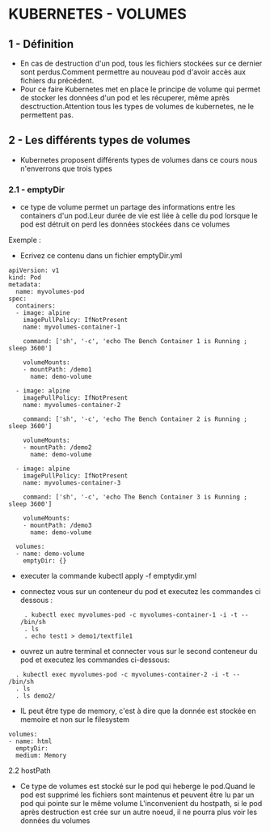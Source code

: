 # KUBERNETES - VOLUMES

## 1 - Définition
* En cas de destruction d'un pod, tous les fichiers stockées sur ce dernier sont perdus.Comment permettre au nouveau pod d'avoir accès aux fichiers du précédent.
* Pour ce faire Kubernetes met en place le principe de volume qui permet de stocker les données d'un pod et les récuperer, même après desctruction.Attention tous les types de volumes de kubernetes, ne le permettent pas.

## 2 - Les différents types de volumes

* Kubernetes proposent différents types de volumes dans ce cours nous n'enverrons que trois types

### 2.1 - emptyDir
* ce type de volume permet un partage des informations entre les containers d'un pod.Leur durée de vie est liée à celle du pod lorsque le pod est détruit on perd les données stockées dans ce volumes

Exemple : 
* Ecrivez ce contenu dans un fichier emptyDir.yml
```
apiVersion: v1
kind: Pod
metadata:
  name: myvolumes-pod
spec:
  containers:
  - image: alpine
    imagePullPolicy: IfNotPresent
    name: myvolumes-container-1
    
    command: ['sh', '-c', 'echo The Bench Container 1 is Running ; sleep 3600']
    
    volumeMounts:
    - mountPath: /demo1
      name: demo-volume

  - image: alpine
    imagePullPolicy: IfNotPresent
    name: myvolumes-container-2
    
    command: ['sh', '-c', 'echo The Bench Container 2 is Running ; sleep 3600']
    
    volumeMounts:
    - mountPath: /demo2
      name: demo-volume

  - image: alpine
    imagePullPolicy: IfNotPresent
    name: myvolumes-container-3
    
    command: ['sh', '-c', 'echo The Bench Container 3 is Running ; sleep 3600']
    
    volumeMounts:
    - mountPath: /demo3
      name: demo-volume

  volumes:
  - name: demo-volume
    emptyDir: {}
```
* executer la commande kubectl apply -f emptydir.yml

* connectez vous sur un conteneur du pod et executez les commandes ci dessous : 
  ```
   . kubectl exec myvolumes-pod -c myvolumes-container-1 -i -t -- /bin/sh
   . ls
   . echo test1 > demo1/textfile1
  ```
 * ouvrez un autre terminal et connecter vous sur le second conteneur du pod et executez les commandes ci-dessous: 
 ```
   . kubectl exec myvolumes-pod -c myvolumes-container-2 -i -t -- /bin/sh
   . ls
   . ls demo2/
 ```


* IL peut être type de memory, c'est à dire que la donnée est stockée en memoire et non sur le filesystem
```
volumes:
- name: html
  emptyDir:
  medium: Memory
```

2.2 hostPath
* Ce type de volumes est stocké sur le pod qui heberge le pod.Quand le pod est supprimé les fichiers sont maintenus et peuvent être lu par un pod qui pointe sur le même volume
L'inconvenient du hostpath, si le pod après destruction est crée sur un autre noeud, il ne pourra plus voir les données du volumes

